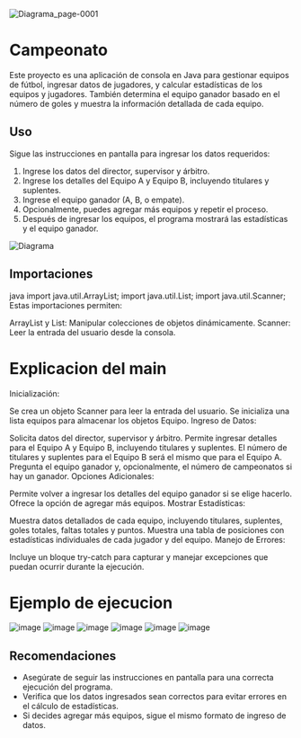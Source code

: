 ![Diagrama_page-0001](https://github.com/user-attachments/assets/040b1763-d32d-40d8-badb-7538396eda38)
# Campeonato

Este proyecto es una aplicación de consola en Java para gestionar equipos de fútbol, ingresar datos de jugadores, y calcular estadísticas de los equipos y jugadores. También determina el equipo ganador basado en el número de goles y muestra la información detallada de cada equipo.

## Uso

Sigue las instrucciones en pantalla para ingresar los datos requeridos:

1. Ingrese los datos del director, supervisor y árbitro.
2. Ingrese los detalles del Equipo A y Equipo B, incluyendo titulares y suplentes.
3. Ingrese el equipo ganador (A, B, o empate).
4. Opcionalmente, puedes agregar más equipos y repetir el proceso.
5. Después de ingresar los equipos, el programa mostrará las estadísticas y el equipo ganador.

![Diagrama](https://github.com/user-attachments/assets/040b1763-d32d-40d8-badb-7538396eda38)

## Importaciones

java
import java.util.ArrayList;
import java.util.List;
import java.util.Scanner;
Estas importaciones permiten:

ArrayList y List: Manipular colecciones de objetos dinámicamente.
Scanner: Leer la entrada del usuario desde la consola.

# Explicacion del main
Inicialización:

Se crea un objeto Scanner para leer la entrada del usuario.
Se inicializa una lista equipos para almacenar los objetos Equipo.
Ingreso de Datos:

Solicita datos del director, supervisor y árbitro.
Permite ingresar detalles para el Equipo A y Equipo B, incluyendo titulares y suplentes. El número de titulares y suplentes para el Equipo B será el mismo que para el Equipo A.
Pregunta el equipo ganador y, opcionalmente, el número de campeonatos si hay un ganador.
Opciones Adicionales:

Permite volver a ingresar los detalles del equipo ganador si se elige hacerlo.
Ofrece la opción de agregar más equipos.
Mostrar Estadísticas:

Muestra datos detallados de cada equipo, incluyendo titulares, suplentes, goles totales, faltas totales y puntos.
Muestra una tabla de posiciones con estadísticas individuales de cada jugador y del equipo.
Manejo de Errores:

Incluye un bloque try-catch para capturar y manejar excepciones que puedan ocurrir durante la ejecución.

# Ejemplo de ejecucion

![image](https://github.com/user-attachments/assets/90d2a399-9c80-49e6-abcc-d46f42df9d90)
![image](https://github.com/user-attachments/assets/b68fd9b2-815e-4756-832b-038cd4a0c30f)
![image](https://github.com/user-attachments/assets/9763115f-ce59-465a-8ee8-f5c8ae6144d7)
![image](https://github.com/user-attachments/assets/20bb4f9e-bf4a-46f8-9cf8-ef34b07b9d43)
![image](https://github.com/user-attachments/assets/24d65612-514c-4140-9d7c-cab41de327c7)
![image](https://github.com/user-attachments/assets/8850cf6a-2642-4c37-8847-c29b48b893a2)

## Recomendaciones

- Asegúrate de seguir las instrucciones en pantalla para una correcta ejecución del programa.
- Verifica que los datos ingresados sean correctos para evitar errores en el cálculo de estadísticas.
- Si decides agregar más equipos, sigue el mismo formato de ingreso de datos.
